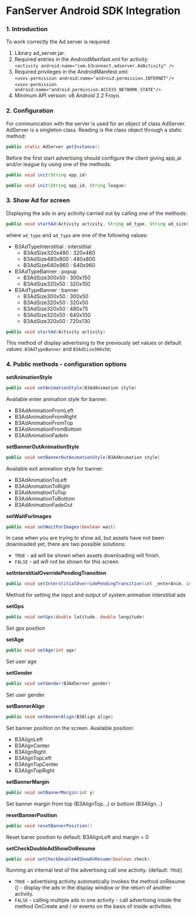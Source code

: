 # FanServer Android SDK Integration


### 1. Introduction

To work correctly the Ad server is required:

1. Library ad_server.jar.
1. Required entries in the AndroidMainfast.xml for activity:<br>
  `<activity android:name="com.b3connect.adserver.AdActivity" />` 
1. Required privileges in the AndroidManifest.xml:<br>
  `<uses-permission android:name="android.permission.INTERNET"/>`<br>
  `<uses-permission android:name="android.permission.ACCESS_NETWORK_STATE"/>`
1. Minimum API version: v8 Android 2.2 Froyo.

### 2. Configuration

For communication with the server is used for an object of class AdServer. AdServer is a singleton class. Reading is the class object through a static method:

```java
public static AdServer getInstance()
```

Before the first start advertising should configure the client giving app_ai and/or league by using one of the methods:
```java
public void init(String app_id)
```
```java
public void init(String app_id, String league)
```

### 3. Show Ad for screen

Displaying the ads in any activity carried out by calling one of the methods:

```java
public void startAd(Activity activity, String ad_type, String ad_size)
```

where `ad_type` and `ad_type` are one of the following values:

- B3AdTypeInterstitial : interstitial
  - B3AdSize320x480 : 320x480
  - B3AdSize480x800 : 480x800
  - B3AdSize640x960 : 640x960 
- B3AdTypeBanner : popup
  - B3AdSize300x50 : 300x150
  - B3AdSize320x50 : 320x150 
- B3AdTypeBanner : banner
  - B3AdSize300x50 : 300x50
  - B3AdSize320x50 : 320x50 
  - B3AdSize320x50 : 480x75 
  - B3AdSize320x50 : 640x100 
  - B3AdSize320x50 : 720x130 

```java
public void startAd(Activity activity)
```

This method of display advertising to the previously set values or default values: `B3AdTypeBanner` and `B3AdSize300x50`;

### 4. Public methods - configuration options

**setAnimationStyle**

```java
public void setAnimationStyle(B3AdAnimation style)
```

Available enter animation style for banner:

- B3AdAnimationFromLeft
- B3AdAnimationFromRight
- B3AdAnimationFromTop
- B3AdAnimationFromBottom
- B3AdAnimationFadeIn

**setBannerOutAnimationStyle**

```java
public void setBannerOutAnimationStyle(B3AdAnimation style)
```

Available exit animation style for banner:

- B3AdAnimationToLeft
- B3AdAnimationToRight
- B3AdAnimationToTop
- B3AdAnimationToBottom
- B3AdAnimationFadeOut

**setWaitForImages**

```java
public void setWaitForImages(boolean wait)
```

In case when you are trying to show ad, but assets have not been downloaded yet, there are two possible solutions:

- `TRUE` - ad will be shown when assets downloading will finish.
- `FALSE` - ad will not be shown for this screen

**setInterstitialOverridePendingTransition**

```java
public void setInterstitialOverridePendingTransition(int _enterAnim, int _exitAnim)
```

Method for setting the input and output of system animation interstitial ads

**setGps**

```java
public void setGps(double latitude, double longitude)
```

Set gps position

**setAge**

```java
public void setAge(int age)
```

Set user age

**setGender**

```java
public void setGender(B3AdServer gender)
```

Set user gender

**setBannerAlign**

```java
public void setBannerAlign(B3Align align)
```

Set banner position on the screen. Available  position:

- B3AlignLeft
- B3AlignCenter
- B3AlignRight
- B3AlignTopLeft
- B3AlignTopCenter
- B3AlignTopRight

**setBannerMargin**

```java
public void setBannerMargin(int y)
```

Set banner margin from top (B3AlignTop...) or bottom (B3Align...)

**resetBannerPosition**

```java
public void resetBannerPosition()
```

Reset baner position to default: B3AlignLeft and margin = 0  

**setCheckDoubleAdShowOnResume**

```java
public void setCheckDoubleAdShowOnResume(boolean check)
```

Running an internal test of the advertising call one activity. (default: `TRUE`)

- `TRUE` - advertising activity automatically invokes the method onResume () - display the ads in the display window or the return of another activity.
- `FALSE` - calling multiple ads in one activity - call advertising inside the method OnCreate and / or events on the basis of inside activities.














